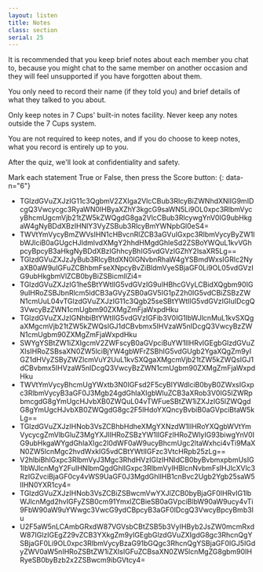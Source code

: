```yaml
---
layout: listen
title: Notes
class: section
serial: 25
---
```

It is recommended that you keep brief notes about each member you chat to, because you might chat to the same member on another occasion and they will feel unsupported if you have forgotten about them.

You only need to record their name (if they told you) and brief details of what they talked to you about.

Only keep notes in 7 Cups' built-in notes facility. Never keep any notes outside the 7 Cups system.

You are not required to keep notes, and if you do choose to keep notes, what you record is entirely up to you.

After the quiz, we'll look at confidentiality and safety.

Mark each statement True or False, then press the Score button:
{: data-n="6"}

- TGlzdGVuZXJzIG11c3QgbmV2ZXIga2VlcCBub3RlcyBiZWNhdXNlIG9mIDcgQ3Vwcycgc3RyaWN0IHByaXZhY3kgcG9saWN5Li9OL0xpc3RlbmVycyBhcmUgcmVjb21tZW5kZWQgdG8ga2VlcCBub3RlcywgYnV0IG9ubHkgaW4gNyBDdXBzIHNlY3VyZSBub3RlcyBmYWNpbGl0eS4=
- TWVtYmVycyBmZWVsIHN1cHBvcnRlZCB3aGVuIGxpc3RlbmVycyByZW1lbWJlciB0aGUgcHJldmlvdXMgY2hhdHMgdGhleSd2ZSBoYWQuL1kvVGhpcyBpcyB3aHkgNyBDdXBzIGhhcyBhIG5vdGVzIGZhY2lsaXR5Lg==
- TGlzdGVuZXJzJyBub3RlcyBtdXN0IGNvbnRhaW4gYSBmdWxsIGRlc2NyaXB0aW9uIGFuZCBhbmFseXNpcyBvZiBldmVyeSBjaGF0Li9OL05vdGVzIG9ubHkgbmVlZCB0byBiZSBicmllZi4=
- TGlzdGVuZXJzIG1heSBtYWtlIG5vdGVzIG9uIHBhcGVyLCBidXQgbm90IG9uIHRoZSBJbnRlcm5ldCB3aGVyZSB0aGV5IG1pZ2h0IG5vdCBiZSBzZWN1cmUuL04vTGlzdGVuZXJzIG11c3Qgb25seSBtYWtlIG5vdGVzIGluIDcgQ3VwcyBzZWN1cmUgbm90ZXMgZmFjaWxpdHku
- TGlzdGVuZXJzIGNhbiBtYWtlIG5vdGVzIGFib3V0IG1lbWJlcnMuL1kvSXQgaXMgcmVjb21tZW5kZWQsIGJ1dCBvbmx5IHVzaW5nIDcgQ3VwcyBzZWN1cmUgbm90ZXMgZmFjaWxpdHku
- SWYgYSBtZW1iZXIgcmV2ZWFscyB0aGVpciBuYW1lIHRvIGEgbGlzdGVuZXIsIHRoZSBsaXN0ZW5lciBjYW4gbWFrZSBhIG5vdGUgb2YgaXQgZm9yIGZ1dHVyZSByZWZlcmVuY2UuL1kvSXQgaXMgcmVjb21tZW5kZWQsIGJ1dCBvbmx5IHVzaW5nIDcgQ3VwcyBzZWN1cmUgbm90ZXMgZmFjaWxpdHku
- TWVtYmVycyBhcmUgYWxtb3N0IGFsd2F5cyBlYWdlciB0byB0ZWxsIGxpc3RlbmVycyB3aGF0J3Mgb24gdGhlaXIgbWluZCB3aXRob3V0IG5lZWRpbmcgdG8gYmUgcHJvbXB0ZWQuL04vTWFueSBtZW1iZXJzIG5lZWQgdG8gYmUgcHJvbXB0ZWQgdG8gc2F5IHdoYXQncyBvbiB0aGVpciBtaW5kLg==
- TGlzdGVuZXJzIHNob3VsZCBhbHdheXMgYXNzdW1lIHRoYXQgbWVtYmVycycgZmVlbGluZ3MgYXJlIHRoZSBzYW1lIGFzIHRoZWlyIG93biwgYnV0IG9ubHkgaWYgdGhlaXIgc2l0dWF0aW9ucyBhcmUgc2ltaWxhci4vTi9MaXN0ZW5lcnMgc2hvdWxkIG5vdCBtYWtlIGFzc3VtcHRpb25zLg==
- V2hlbiBhIGxpc3RlbmVyJ3Mgc3RhdHVzIGlzIHNldCB0byBvbmxpbmUsIG1lbWJlcnMgY2FuIHNlbmQgdGhlIGxpc3RlbmVyIHBlcnNvbmFsIHJlcXVlc3RzIGZvciBjaGF0cy4vWS9UaGF0J3MgdGhlIHB1cnBvc2Ugb2Ygb25saW5lIHN0YXR1cy4=
- TGlzdGVuZXJzIHNob3VsZCBiZSBwcmVwYXJlZCB0byBjaGF0IHRvIG1lbWJlcnMgd2hvIGFyZSB0cm91YmxlZCBieSB0aGVpciBlbW90aW9ucy4vTi9FbW90aW9uYWwgc3VwcG9ydCBpcyB3aGF0IDcgQ3VwcyBpcyBmb3Iu
- U2F5aW5nLCAmbGRxdW87VGVsbCBtZSB5b3VyIHByb2JsZW0mcmRxdW87IGlzIGEgZ29vZCB3YXkgZm9yIGEgbGlzdGVuZXIgdG8gc3RhcnQgYSBjaGF0Li9OL0xpc3RlbmVycyBzaG91bGQgc3RhcnQgYSBjaGF0IGJ5IGdyZWV0aW5nIHRoZSBtZW1iZXIsIGFuZCBsaXN0ZW5lcnMgZG8gbm90IHRyeSB0byBzb2x2ZSBwcm9ibGVtcy4=
